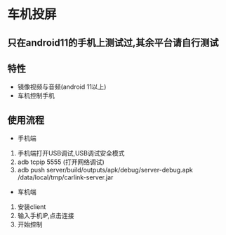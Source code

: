 # 车机投屏
## 只在android11的手机上测试过,其余平台请自行测试
## 特性
- 镜像视频与音频(android 11以上)
- 车机控制手机
## 使用流程
- 手机端
1. 手机端打开USB调试,USB调试安全模式
2. adb tcpip 5555 (打开网络调试)
3. adb push server/build/outputs/apk/debug/server-debug.apk /data/local/tmp/carlink-server.jar
- 车机端
1. 安装client
2. 输入手机IP,点击连接
3. 开始控制